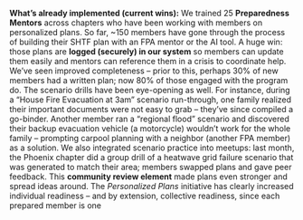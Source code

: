 **What’s already implemented (current wins):** We trained 25 **Preparedness Mentors** across chapters who have been working with members on personalized plans. So far, ~150 members have gone through the process of building their SHTF plan with an FPA mentor or the AI tool. A huge win: those plans are **logged (securely) in our system** so members can update them easily and mentors can reference them in a crisis to coordinate help. We’ve seen improved completeness – prior to this, perhaps 30% of new members had a written plan; now 80% of those engaged with the program do. The scenario drills have been eye-opening as well. For instance, during a “House Fire Evacuation at 3am” scenario run-through, one family realized their important documents were not easy to grab – they’ve since compiled a go-binder. Another member ran a “regional flood” scenario and discovered their backup evacuation vehicle (a motorcycle) wouldn’t work for the whole family – prompting carpool planning with a neighbor (another FPA member) as a solution. We also integrated scenario practice into meetups: last month, the Phoenix chapter did a group drill of a heatwave grid failure scenario that was generated to match their area; members swapped plans and gave peer feedback. This **community review element** made plans even stronger and spread ideas around. The _Personalized Plans_ initiative has clearly increased individual readiness – and by extension, collective readiness, since each prepared member is one